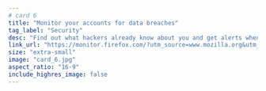 ```yaml
---
# card 6
title: "Monitor your accounts for data breaches"
tag_label: "Security"
desc: "Find out what hackers already know about you and get alerts when data breaches put you at risk."
link_url: "https://monitor.firefox.com/?utm_source=www.mozilla.org&utm_medium=referral&utm_campaign=homepage&utm_content=card"
size: "extra-small"
image: "card_6.jpg"
aspect_ratio: "16-9"
include_highres_image: false
---
```

